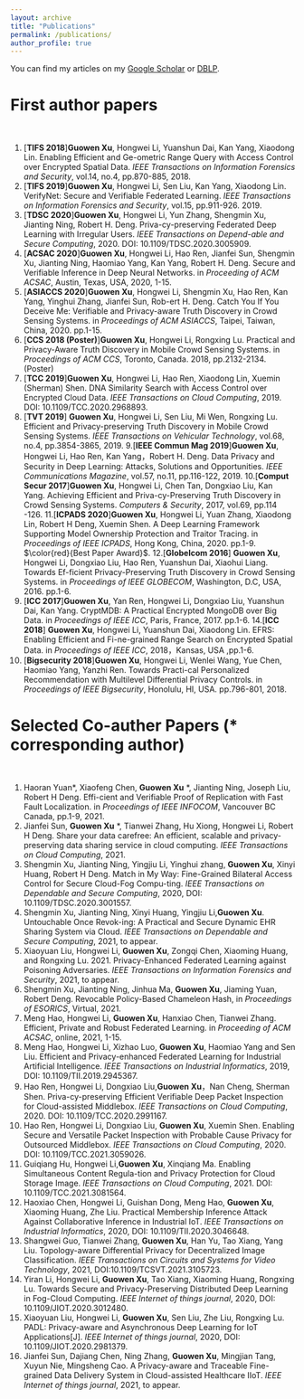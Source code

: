 ```yaml
---
layout: archive
title: "Publications"
permalink: /publications/
author_profile: true
---
```



You can find my articles on my [Google Scholar](https://scholar.google.com.hk/citations?user=MDKdG80AAAAJ&hl=zh-CN) or [DBLP](https://dblp.org/pid/87/10142.html).

**First author papers**
======
&nbsp;&nbsp;&nbsp;&nbsp;&nbsp;&nbsp;&nbsp;&nbsp; 


1. [**TIFS 2018**]**Guowen Xu**, Hongwei Li, Yuanshun Dai, Kan Yang, Xiaodong Lin. Enabling Efficient and Ge-ometric Range Query with Access Control over Encrypted Spatial Data. *IEEE Transactions on Information Forensics and Security*, vol.14, no.4, pp.870-885, 2018.
2. [**TIFS 2019**]**Guowen Xu**, Hongwei Li, Sen Liu, Kan Yang, Xiaodong Lin. VerifyNet: Secure and Verifiable Federated Learning. *IEEE Transactions on Information Forensics and Security*, vol.15, pp.911-926. 2019. 
3. [**TDSC 2020**]**Guowen Xu**, Hongwei Li, Yun Zhang, Shengmin Xu, Jianting Ning, Robert H. Deng. Priva-cy-preserving Federated Deep Learning with Irregular Users. *IEEE Transactions on Depend-able and Secure Computing*, 2020. DOI: 10.1109/TDSC.2020.3005909.
4. [**ACSAC 2020**]**Guowen Xu**, Hongwei Li, Hao Ren, Jianfei Sun, Shengmin Xu, Jianting Ning, Haomiao Yang, Kan Yang, Robert H. Deng. Secure and Verifiable Inference in Deep Neural Networks. in *Proceeding of ACM ACSAC*, Austin, Texas, USA, 2020, 1-15. 
5. [**ASIACCS 2020**]**Guowen Xu**, Hongwei Li, Shengmin Xu, Hao Ren, Kan Yang, Yinghui Zhang, Jianfei Sun, Rob-ert H. Deng. Catch You If You Deceive Me: Verifiable and Privacy-aware Truth Discovery in Crowd Sensing Systems. in *Proceedings of ACM ASIACCS*, Taipei, Taiwan, China, 2020. pp.1-15.
6. [**CCS 2018 (Poster)**]**Guowen Xu**, Hongwei Li, Rongxing Lu. Practical and Privacy-Aware Truth Discovery in Mobile Crowd Sensing Systems. in *Proceedings of ACM CCS*, Toronto, Canada. 2018, pp.2132-2134. (Poster) 
7. [**TCC 2019**]**Guowen Xu**, Hongwei Li, Hao Ren, Xiaodong Lin, Xuemin (Sherman) Shen. DNA Similarity Search with Access Control over Encrypted Cloud Data. *IEEE Transactions on Cloud Computing*, 2019. DOI: 10.1109/TCC.2020.2968893. 
8. [**TVT 2019**] **Guowen Xu**, Hongwei Li, Sen Liu, Mi Wen, Rongxing Lu. Efficient and Privacy-preserving Truth Discovery in Mobile Crowd Sensing Systems. *IEEE Transactions on Vehicular Technology*, vol.68, no.4, pp.3854-3865, 2019.
9.[**IEEE Commun Mag 2019**]**Guowen Xu**, Hongwei Li, Hao Ren, Kan Yang，Robert H. Deng. Data Privacy and Security in Deep Learning: Attacks, Solutions and Opportunities. *IEEE Communications Magazine*, vol.57, no.11, pp.116-122, 2019.
10.[**Comput Secur 2017**]**Guowen Xu**, Hongwei Li, Chen Tan, Dongxiao Liu, Kan Yang. Achieving Efficient and Priva-cy-Preserving Truth Discovery in Crowd Sensing Systems. *Computers & Security*, 2017, vol.69, pp.114 -126.
11.[**ICPADS 2020**]**Guowen Xu**, Hongwei Li, Yuan Zhang, Xiaodong Lin, Robert H Deng, Xuemin Shen. A Deep Learning Framework Supporting Model Ownership Protection and Traitor Tracing. in *Proceedings of IEEE ICPADS*, Hong Kong, China, 2020. pp.1-9. $\color{red}{Best Paper Award}$.
12.[**Globelcom 2016**] **Guowen Xu**, Hongwei Li, Dongxiao Liu, Hao Ren, Yuanshun Dai, Xiaohui Liang. Towards Ef-ficient Privacy-Preserving Truth Discovery in Crowd Sensing Systems. in *Proceedings of IEEE GLOBECOM*, Washington, D.C, USA, 2016. pp.1-6.
13. [**ICC 2017**]**Guowen Xu**, Yan Ren, Hongwei Li, Dongxiao Liu, Yuanshun Dai, Kan Yang. CryptMDB: A Practical Encrypted MongoDB over Big Data. in *Proceedings of IEEE ICC*, Paris, France, 2017. pp.1-6.
14.[**ICC 2018**] **Guowen Xu**, Hongwei Li, Yuanshun Dai, Xiaodong Lin. EFRS: Enabling Efficient and Fi-ne-grained Range Search on Encrypted Spatial Data. in *Proceedings of IEEE ICC*, 2018，Kansas, USA ,pp.1-6.
15. [**Bigsecurity 2018**]**Guowen Xu**, Hongwei Li, Wenlei Wang, Yue Chen, Haomiao Yang, Yanzhi Ren. Towards Practi-cal Personalized Recommendation with Multilevel Differential Privacy Controls. in *Proceedings of IEEE Bigsecurity*, Honolulu, HI, USA. pp.796-801, 2018.





**Selected Co-auther Papers** (\* corresponding author)
======
&nbsp;&nbsp;&nbsp;&nbsp;&nbsp;&nbsp;&nbsp;&nbsp;


1. Haoran Yuan\*, Xiaofeng Chen, **Guowen Xu** \*, Jianting Ning, Joseph Liu, Robert H Deng.  Effi-cient and Verifiable Proof of Replication with Fast Fault Localization. in *Proceedings of IEEE INFOCOM*, Vancouver BC Canada, pp.1-9, 2021. 
2. Jianfei Sun,  **Guowen Xu** \*, Tianwei Zhang, Hu Xiong, Hongwei Li, Robert H Deng. Share your data carefree: An efficient, scalable and privacy-preserving data sharing service in cloud computing. *IEEE Transactions on Cloud Computing*, 2021. 
3. Shengmin Xu, Jianting Ning, Yingjiu Li, Yinghui zhang, **Guowen Xu**, Xinyi Huang, Robert H Deng. Match in My Way: Fine-Grained Bilateral Access Control for Secure Cloud-Fog Compu-ting. *IEEE Transactions on Dependable and Secure Computing*, 2020, DOI: 10.1109/TDSC.2020.3001557.
4.  Shengmin Xu, Jianting Ning, Xinyi Huang, Yingjiu Li,**Guowen Xu**. Untouchable Once Revok-ing: A Practical and Secure Dynamic EHR Sharing System via Cloud. *IEEE Transactions on Dependable and Secure Computing*, 2021, to appear. 
5.  Xiaoyuan Liu, Hongwei Li, **Guowen Xu**, Zongqi Chen, Xiaoming Huang, and Rongxing Lu. 2021. Privacy-Enhanced Federated Learning against Poisoning Adversaries. *IEEE Transactions on Information Forensics and Security*, 2021, to appear. 
6.  Shengmin Xu, Jianting Ning, Jinhua Ma, **Guowen Xu**, Jiaming Yuan, Robert Deng. Revocable Policy-Based Chameleon Hash, in *Proceedings of ESORICS*, Virtual, 2021. 
7.  Meng Hao, Hongwei Li,  **Guowen Xu**, Hanxiao Chen, Tianwei Zhang. Efficient, Private and Robust Federated Learning. in *Proceeding of ACM ACSAC*, online, 2021, 1-15. 
8.  Meng Hao, Hongwei Li, Xizhao Luo, **Guowen Xu**, Haomiao Yang and Sen Liu. Efficient and Privacy-enhanced Federated Learning for Industrial Artificial Intelligence. *IEEE Transactions on Industrial Informatics*, 2019, DOI: 10.1109/TII.2019.2945367. 
9.  Hao Ren, Hongwei Li, Dongxiao Liu,**Guowen Xu**，Nan Cheng, Sherman Shen. Priva-cy-preserving Efficient Verifiable Deep Packet Inspection for Cloud-assisted Middlebox. *IEEE Transactions on Cloud Computing*, 2020. DOI: 10.1109/TCC.2020.2991167. 
10.  Hao Ren, Hongwei Li, Dongxiao Liu, **Guowen Xu**, Xuemin Shen. Enabling Secure and Versatile Packet Inspection with Probable Cause Privacy for Outsourced Middlebox. *IEEE Transactions on Cloud Computing*, 2020. DOI: 10.1109/TCC.2021.3059026. 
11.  Guiqiang Hu, Hongwei Li,**Guowen Xu**, Xinqiang Ma. Enabling Simultaneous Content Regula-tion and Privacy Protection for Cloud Storage Image. *IEEE Transactions on Cloud Computing*, 2021. DOI: 10.1109/TCC.2021.3081564. 
12.  Haoxiao Chen, Hongwei Li, Guishan Dong, Meng Hao, **Guowen Xu**, Xiaoming Huang, Zhe Liu. Practical Membership Inference Attack Against Collaborative Inference in Industrial IoT. *IEEE Transactions on Industrial Informatics*, 2020, DOI: 10.1109/TII.2020.3046648. 
13.  Shangwei Guo, Tianwei Zhang, **Guowen Xu**, Han Yu, Tao Xiang, Yang Liu. Topology-aware Differential Privacy for Decentralized Image Classification. *IEEE Transactions on Circuits and Systems for Video Technology*, 2021, DOI:10.1109/TCSVT.2021.3105723. 
14. Yiran Li, Hongwei Li, **Guowen Xu**, Tao Xiang, Xiaoming Huang, Rongxing Lu. Towards Secure and Privacy-Preserving Distributed Deep Learning in Fog-Cloud Computing. *IEEE Internet of things journal*, 2020, DOI: 10.1109/JIOT.2020.3012480.
15. Xiaoyuan Liu, Hongwei Li, **Guowen Xu**, Sen Liu, Zhe Liu, Rongxing Lu. PADL: Privacy-aware and Asynchronous Deep Learning for IoT Applications[J]. *IEEE Internet of things journal*, 2020, DOI: 10.1109/JIOT.2020.2981379.
16. Jianfei Sun, Dajiang Chen, Ning Zhang, **Guowen Xu**, Mingjian Tang, Xuyun Nie, Mingsheng Cao. A Privacy-aware and Traceable Fine-grained Data Delivery System in Cloud-assisted Healthcare IIoT. *IEEE Internet of things journal*, 2021, to appear.





